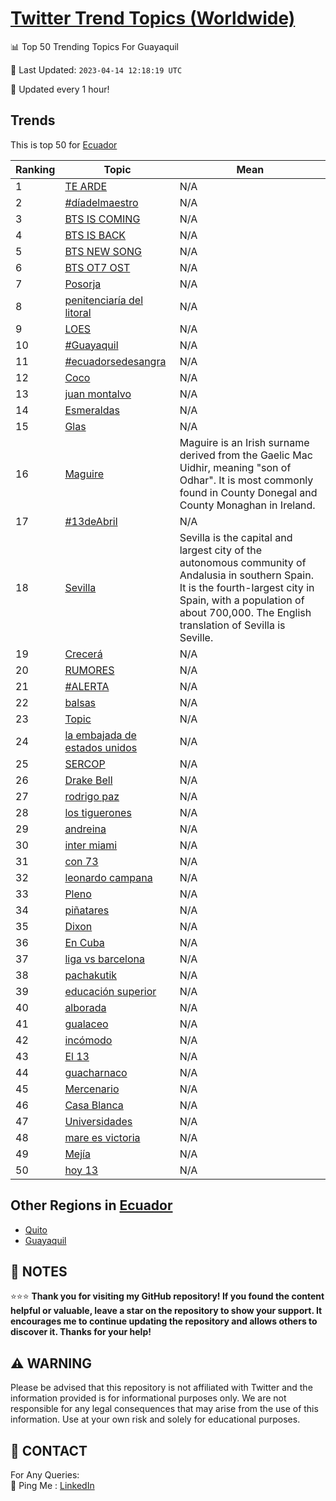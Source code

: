 [Twitter Trend Topics (Worldwide)](https://github.com/ErcinDedeoglu/Twitter-Trend-Topics)
==========


📊 Top 50 Trending Topics For Guayaquil

📆 Last Updated: `2023-04-14 12:18:19 UTC`

🔧 Updated every 1 hour!


## Trends

This is top 50 for [Ecuador](</Ecuador>)

| Ranking | Topic | Mean |
| ------- | ------------ | ------------ |
| 1 | [TE ARDE](http://twitter.com/search?q=TE+ARDE) | N/A |
| 2 | [#díadelmaestro](http://twitter.com/search?q=%23d%c3%adadelmaestro) | N/A |
| 3 | [BTS IS COMING](http://twitter.com/search?q=BTS+IS+COMING) | N/A |
| 4 | [BTS IS BACK](http://twitter.com/search?q=BTS+IS+BACK) | N/A |
| 5 | [BTS NEW SONG](http://twitter.com/search?q=BTS+NEW+SONG) | N/A |
| 6 | [BTS OT7 OST](http://twitter.com/search?q=BTS+OT7+OST) | N/A |
| 7 | [Posorja](http://twitter.com/search?q=Posorja) | N/A |
| 8 | [penitenciaría del litoral](http://twitter.com/search?q=penitenciar%c3%ada+del+litoral) | N/A |
| 9 | [LOES](http://twitter.com/search?q=LOES) | N/A |
| 10 | [#Guayaquil](http://twitter.com/search?q=%23Guayaquil) | N/A |
| 11 | [#ecuadorsedesangra](http://twitter.com/search?q=%23ecuadorsedesangra) | N/A |
| 12 | [Coco](http://twitter.com/search?q=Coco) | N/A |
| 13 | [juan montalvo](http://twitter.com/search?q=juan+montalvo) | N/A |
| 14 | [Esmeraldas](http://twitter.com/search?q=Esmeraldas) | N/A |
| 15 | [Glas](http://twitter.com/search?q=Glas) | N/A |
| 16 | [Maguire](http://twitter.com/search?q=Maguire) | Maguire is an Irish surname derived from the Gaelic Mac Uidhir, meaning "son of Odhar". It is most commonly found in County Donegal and County Monaghan in Ireland. |
| 17 | [#13deAbril](http://twitter.com/search?q=%2313deAbril) | N/A |
| 18 | [Sevilla](http://twitter.com/search?q=Sevilla) | Sevilla is the capital and largest city of the autonomous community of Andalusia in southern Spain. It is the fourth-largest city in Spain, with a population of about 700,000. The English translation of Sevilla is Seville. |
| 19 | [Crecerá](http://twitter.com/search?q=Crecer%c3%a1) | N/A |
| 20 | [RUMORES](http://twitter.com/search?q=RUMORES) | N/A |
| 21 | [#ALERTA](http://twitter.com/search?q=%23ALERTA) | N/A |
| 22 | [balsas](http://twitter.com/search?q=balsas) | N/A |
| 23 | [Topic](http://twitter.com/search?q=Topic) | N/A |
| 24 | [la embajada de estados unidos](http://twitter.com/search?q=la+embajada+de+estados+unidos) | N/A |
| 25 | [SERCOP](http://twitter.com/search?q=SERCOP) | N/A |
| 26 | [Drake Bell](http://twitter.com/search?q=Drake+Bell) | N/A |
| 27 | [rodrigo paz](http://twitter.com/search?q=rodrigo+paz) | N/A |
| 28 | [los tiguerones](http://twitter.com/search?q=los+tiguerones) | N/A |
| 29 | [andreina](http://twitter.com/search?q=andreina) | N/A |
| 30 | [inter miami](http://twitter.com/search?q=inter+miami) | N/A |
| 31 | [con 73](http://twitter.com/search?q=con+73) | N/A |
| 32 | [leonardo campana](http://twitter.com/search?q=leonardo+campana) | N/A |
| 33 | [Pleno](http://twitter.com/search?q=Pleno) | N/A |
| 34 | [piñatares](http://twitter.com/search?q=pi%c3%b1atares) | N/A |
| 35 | [Dixon](http://twitter.com/search?q=Dixon) | N/A |
| 36 | [En Cuba](http://twitter.com/search?q=En+Cuba) | N/A |
| 37 | [liga vs barcelona](http://twitter.com/search?q=liga+vs+barcelona) | N/A |
| 38 | [pachakutik](http://twitter.com/search?q=pachakutik) | N/A |
| 39 | [educación superior](http://twitter.com/search?q=educaci%c3%b3n+superior) | N/A |
| 40 | [alborada](http://twitter.com/search?q=alborada) | N/A |
| 41 | [gualaceo](http://twitter.com/search?q=gualaceo) | N/A |
| 42 | [incómodo](http://twitter.com/search?q=inc%c3%b3modo) | N/A |
| 43 | [El 13](http://twitter.com/search?q=El+13) | N/A |
| 44 | [guacharnaco](http://twitter.com/search?q=guacharnaco) | N/A |
| 45 | [Mercenario](http://twitter.com/search?q=Mercenario) | N/A |
| 46 | [Casa Blanca](http://twitter.com/search?q=Casa+Blanca) | N/A |
| 47 | [Universidades](http://twitter.com/search?q=Universidades) | N/A |
| 48 | [mare es victoria](http://twitter.com/search?q=mare+es+victoria) | N/A |
| 49 | [Mejía](http://twitter.com/search?q=Mej%c3%ada) | N/A |
| 50 | [hoy 13](http://twitter.com/search?q=hoy+13) | N/A |



## Other Regions in [Ecuador](</Ecuador>)

* [Quito](</Ecuador/Quito.md>)
* [Guayaquil](</Ecuador/Guayaquil.md>)



## 📝 NOTES

⭐⭐⭐ **Thank you for visiting my GitHub repository! If you found the content helpful or valuable, leave a star on the repository to show your support. It encourages me to continue updating the repository and allows others to discover it. Thanks for your help!**


## ⚠️ WARNING

Please be advised that this repository is not affiliated with Twitter and the information provided is for informational purposes only. We are not responsible for any legal consequences that may arise from the use of this information. Use at your own risk and solely for educational purposes.


## 📨 CONTACT

 For Any Queries:  
            🏓 Ping Me : [LinkedIn](https://www.linkedin.com/in/ercindedeoglu/)

